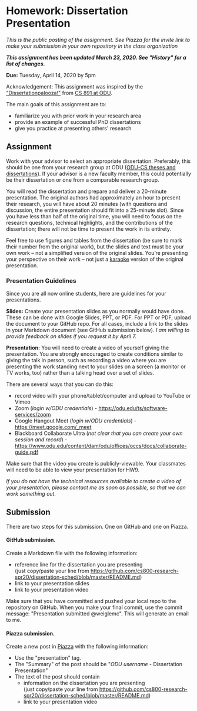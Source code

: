 # Homework: Dissertation Presentation

*This is the public posting of the assignment. See Piazza for the invite link to make your submission in your own repository in the class organization*

***This assignment has been updated March 23, 2020.  See "History" for a list of changes.***

**Due:** Tuesday, April 14, 2020 by 5pm

Acknowledgement: This assignment was inspired by the ["Dissertationpalooza!"](https://phonedude.github.io/cs891-f17/dissertationpalooza.html) from [CS 891 at ODU](https://phonedude.github.io/cs891-f17/).

The main goals of this assignment are to:
* familiarize you with prior work in your research area
* provide an example of successful PhD dissertations
* give you practice at presenting others' research

## Assignment

Work with your advisor to select an appropriate dissertation. Preferably, this should be one from your research group at ODU ([ODU-CS theses and dissertations](https://digitalcommons.odu.edu/computerscience_etds/)). If your advisor is a new faculty member, this could potentially be their dissertation or one from a comparable research group.

You will read the dissertation and prepare and deliver a 20-minute presentation. The original authors had approximately an hour to present their research, you will have about 20 minutes (with questions and discussion, the entire presentation should fit into a 25-minute slot). Since you have less than half of the original time, you will need to focus on the research questions, technical highlights, and the contributions of the dissertation; there will not be time to present the work in its entirety.

Feel free to use figures and tables from the dissertation (be sure to mark their number from the original work), but the slides and text must be your own work – not a simplified version of the original slides. You’re presenting your perspective on their work – not just a [karaoke](https://en.wikipedia.org/wiki/Karaoke) version of the original presentation.

### Presentation Guidelines

Since you are all now online students, here are guidelines for your presentations. 

**Slides:** Create your presentation slides as you normally would have done.  These can be done with Google Slides, PPT, or PDF. For PPT or PDF, upload the document to your GitHub repo. For all cases, include a link to the slides in your Markdown document (see GitHub submission below). *I am willing to provide feedback on slides if you request it by April 7.*

**Presentation:** You will need to create a video of yourself giving the presentation. You are strongly encouraged to create conditions similar to giving the talk in person, such as recording a video where you are presenting the work standing next to your slides on a screen (a monitor or TV works, too) rather than a talking head over a set of slides. 

There are several ways that you can do this:
* record video with your phone/tablet/computer and upload to YouTube or Vimeo
* Zoom (*login w/ODU credentials*) - https://odu.edu/ts/software-services/zoom
* Google Hangout Meet (*login w/ODU credentials*) - https://meet.google.com/_meet
* Blackboard Collaborate Ultra (*not clear that you can create your own session and record*) - https://www.odu.edu/content/dam/odu/offices/occs/docs/collaborate-guide.pdf

Make sure that the video you create is publicly-viewable. Your classmates will need to be able to view your presentation for HW9.

*If you do not have the technical resources available to create a video of your presentation, please contact me as soon as possible, so that we can work something out.*

## Submission
There are two steps for this submission.  One on GitHub and one on Piazza.

#### GitHub submission.

Create a Markdown file with the following information:
* reference line for the dissertation you are presenting<br/>
(just copy/paste your line from https://github.com/cs800-research-spr20/dissertation-sched/blob/master/README.md) <br/>
* link to your presentation slides
* link to your presentation video

Make sure that you have committed and pushed your local repo to the repository on GitHub.  When you make your final commit, use the commit message: "Presentation submitted @weiglemc". This will generate an email to me.

#### Piazza submission.

Create a new post in [Piazza](https://piazza.com/class/k41ifudwv3164t) with the following information:
* Use the "presentation" tag.
* The "Summary" of the post should be "*ODU username* - Dissertation Presentation"
* The text of the post should contain
    * information on the dissertation you are presenting<br/>
  (just copy/paste your line from https://github.com/cs800-research-spr20/dissertation-sched/blob/master/README.md) 
    * link to your presentation video
